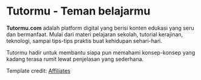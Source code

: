 # Tutormu - Teman belajarmu

**Tutormu.com** adalah platform digital yang berisi konten edukasi yang seru dan bermanfaat. Mulai dari materi pelajaran sekolah, tutorial kerajinan, teknologi, sampai tips-tips praktis buat kehidupan sehari-hari.

Tutormu hadir untuk membantu siapa pun memahami konsep-konsep yang kadang terasa rumit lewat penjelasan yang sederhana.

Template credit: [Affiliates](https://bootstrapstarter.com/template-affiliates-bootstrap-jekyll/)
